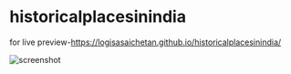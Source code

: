 # historicalplacesinindia
 for live preview-https://logisasaichetan.github.io/historicalplacesinindia/

 
 ![screenshot](/assets/images/eoutput.png)

 
